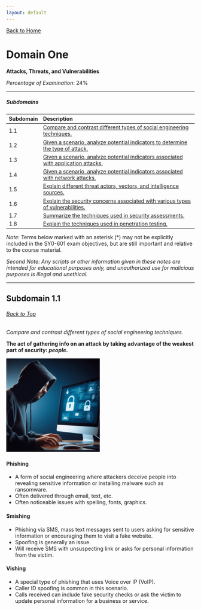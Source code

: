 ```yaml
---
layout: default
---
```


[Back to Home](../index.html)

# Domain One

**Attacks, Threats, and Vulnerabilities**

_Percentage of Examination_: 24%

***

##### Subdomains

| Subdomain | Description                                                                                          |
|:----------|:-----------------------------------------------------------------------------------------------------|
| 1.1       | [Compare and contrast different types of social engineering techniques.](#subdomain-11)              |
| 1.2       | [Given a scenario, analyze potential indicators to determine the type of attack.](#subdomain-12)     |
| 1.3       | [Given a scenario, analyze potential indicators associated with application attacks.](#subdomain-13) |
| 1.4       | [Given a scenario, analyze potential indicators associated with network attacks.](#subdomain-14)     |
| 1.5       | [Explain different threat actors, vectors, and intelligence sources.](#subdomain-15)                 |
| 1.6       | [Explain the security concerns associated with various types of vulnerabilities.](#subdomain-16)     |
| 1.7       | [Summarize the techniques used in security assessments.](#subdomain-17)                              |
| 1.8       | [Explain the techniques used in penetration testing.](#subdomain-18)                                 |

_Note:_ Terms below marked with an asterisk (*) may not be explicitly included in the SY0-601 exam objectives, but are still important and relative to the course material.

_Second Note: Any scripts or other information given in these notes are intended for educational purposes only, and unauthorized use for malicious purposes is illegal and unethical._

***

## Subdomain 1.1
###### [Back to Top](#top)

_Compare and contrast different types of social engineering techniques._

**The act of gathering info on an attack by taking advantage of the weakest part of security: _people_.**

<img class="subdo-img" src="../assets/images/1.1/img1.png" width="250" height="auto">

#### Phishing

* A form of social engineering where attackers deceive people into revealing sensitive information or installing malware such as ransomware.
* Often delivered through email, text, etc.
* Often noticeable issues with spelling, fonts, graphics.

#### Smishing

* Phishing via SMS, mass text messages sent to users asking for sensitive information or encouraging them to visit a fake website.
* Spoofing is generally an issue.
* Will receive SMS with unsuspecting link or asks for personal information from the victim.

#### Vishing

* A special type of phishing that uses Voice over IP (VoIP).
* Caller ID spoofing is common in this scenario.
* Calls received can include fake security checks or ask the victim to update personal information for a business or service.
